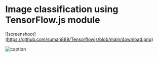 # Image  classification using TensorFlow.js module
![screenshoot] (https://github.com/suman889/Tensorflowjs/blob/main/download.png)

![caption](https://github.com/suman889/Tensorflowjs/blob/main/2021-10-26-08-22-39.gif)
